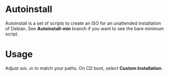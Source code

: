 Autoinstall
===========
Autoinstall is a set of scripts to create an ISO for an unattended installation of Debian.
See **Autoinstall-min** branch if you want to see the bare minimum script.

Usage
=====
Adjust `deb.sh` to match your paths.
On CD boot, select **Custom Installation**.
